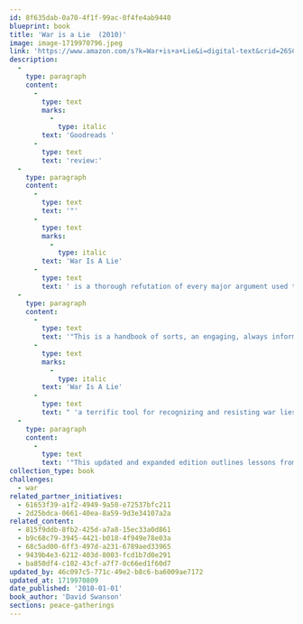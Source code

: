 ```yaml
---
id: 8f635dab-0a70-4f1f-99ac-0f4fe4ab9440
blueprint: book
title: 'War is a Lie  (2010)'
image: image-1719970796.jpeg
link: 'https://www.amazon.com/s?k=War+is+a+Lie&i=digital-text&crid=26SCI2VRS53Z3&sprefix=war+is+a+lie%2Cdigital-text%2C115&ref=nb_sb_noss_2'
description:
  -
    type: paragraph
    content:
      -
        type: text
        marks:
          -
            type: italic
        text: 'Goodreads '
      -
        type: text
        text: 'review:'
  -
    type: paragraph
    content:
      -
        type: text
        text: '"'
      -
        type: text
        marks:
          -
            type: italic
        text: 'War Is A Lie'
      -
        type: text
        text: ' is a thorough refutation of every major argument used to justify wars, drawing on evidence from numerous past wars, with a focus on those that have been most widely defended as just and good. '
  -
    type: paragraph
    content:
      -
        type: text
        text: '"This is a handbook of sorts, an engaging, always informative manual that can be used to debunk future lies before the wars they''re deployed to justify have any chance to begin. Veteran antiwar activist Daniel Ellsberg calls '
      -
        type: text
        marks:
          -
            type: italic
        text: 'War Is A Lie'
      -
        type: text
        text: " 'a terrific tool for recognizing and resisting war lies before it's too late.'\_"
  -
    type: paragraph
    content:
      -
        type: text
        text: '"This updated and expanded edition outlines lessons from America''s most recent wars, what can be done to end warmaking, and an epilogue that analyzes new trends in war lying and in resistance to it. No one to whom you give this book can claim they haven''t been warned!"'
collection_type: book
challenges:
  - war
related_partner_initiatives:
  - 61653f39-a1f2-4949-9a50-e72537bfc211
  - 2d25bdca-0661-40ea-8a59-9d3e34107a2a
related_content:
  - 815f9ddb-8fb2-425d-a7a8-15ec33a0d861
  - b9c68c79-3945-4421-b018-4f949e78e03a
  - 68c5ad00-6ff3-497d-a231-6789aed33965
  - 9439b4e3-6212-403d-8003-fcd1b7d0e291
  - ba850df4-c102-43cf-a7f7-0c66ed1f60d7
updated_by: 46c097c5-771c-49e2-b8c6-ba6009ae7172
updated_at: 1719970809
date_published: '2010-01-01'
book_author: 'David Swanson'
sections: peace-gatherings
---
```

